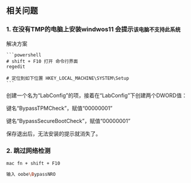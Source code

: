 ## 相关问题

### 1. 在没有TMP的电脑上安装windwos11 会提示`该电脑不支持此系统`

解决方案

    ```powershell
    # shift + F10 打开 命令行界面
    regedit
    
    # 定位到如下位置 HKEY_LOCAL_MACHINE\SYSTEM\Setup
    ```

创建一个名为“LabConfig”的项，接着在“LabConfig”下创建两个DWORD值：

键名“BypassTPMCheck”，赋值“00000001”

键名“BypassSecureBootCheck”，赋值“00000001”

保存退出后，无法安装的提示就消失了。

### 2. 跳过网络检测

```bash
mac fn + shift + F10 

输入 oobe\BypassNRO
```

